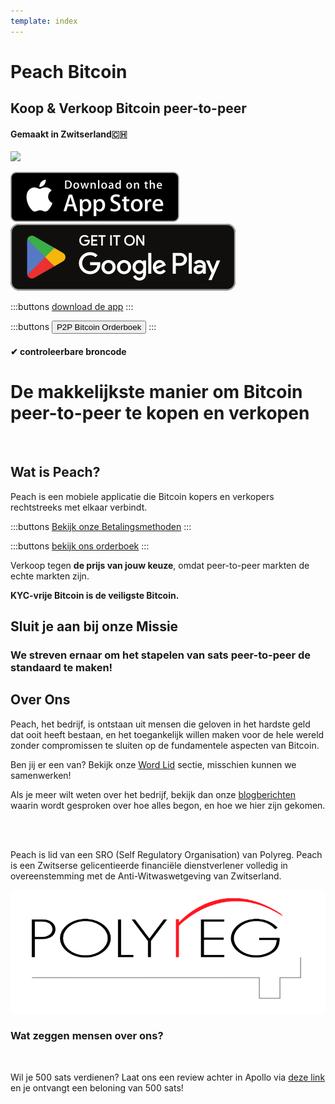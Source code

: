 ```yaml
---
template: index
---
```


<!--[teaser]-->

# Peach Bitcoin

## Koop & Verkoop Bitcoin <span>peer-to-peer</span>

#### Gemaakt in Zwitserland🇨🇭

<div class="inner-wrap">

![](/img/phones.png)

<div>
  <div class="md:flex items-end">
    <a href="https://testflight.apple.com/join/wfSPFEWG"><img class="h-180px md:h-90px" src="/img/home/download-on-the-app-store.svg" alt="Downloaden van de App Store"></a>
    <a class="md:ml-4" href="https://play.google.com/store/apps/details?id=com.peachbitcoin.peach.mainnet"><img class="h-180px md:h-90px" src="/img/home/get-it-on-google-play.svg" alt="Krijgen op Google Play"></a>
  </div>

:::buttons
[download de app](/nl/apk/)
:::

:::buttons
<button class="btn" id="customBtn" onclick="window.location.href='/nl/kycfree-orderbook'">P2P Bitcoin Orderboek</button>
:::

</div>

</div>

#### ✔ controleerbare broncode

<!--[top]-->

# De makkelijkste manier om Bitcoin peer-to-peer te kopen en verkopen

<br>

## Wat is Peach?

Peach is een mobiele applicatie die Bitcoin kopers en verkopers rechtstreeks met elkaar verbindt.

:::buttons
[Bekijk onze Betalingsmethoden](/how-it-works/#available-payment-methods)
:::

:::buttons
[bekijk ons ​​orderboek](/nl/kycfree-orderbook)
:::

Verkoop tegen **de prijs van jouw keuze**, omdat peer-to-peer markten de echte markten zijn.

**KYC-vrije Bitcoin is de veiligste Bitcoin.**

<!--[mission]-->

## Sluit je aan bij onze Missie

### We streven ernaar om het stapelen van sats peer-to-peer de standaard te maken!

<!--[about]-->

## Over Ons

Peach, het bedrijf, is ontstaan uit mensen die geloven in het hardste geld dat ooit heeft bestaan, en het toegankelijk willen maken voor de hele wereld zonder compromissen te sluiten op de fundamentele aspecten van Bitcoin.

Ben jij er een van? Bekijk onze [Word Lid](/join-us/) sectie, misschien kunnen we samenwerken!

Als je meer wilt weten over het bedrijf, bekijk dan onze [blogberichten](/blog/) waarin wordt gesproken over hoe alles begon, en hoe we hier zijn gekomen.

<br><br>

Peach is lid van een SRO (Self Regulatory Organisation) van Polyreg. Peach is een Zwitserse gelicentieerde financiële dienstverlener volledig in overeenstemming met de Anti-Witwaswetgeving van Zwitserland.

<div class="flex justify-center"><div class="w-1/2">

![](/img/home/polyreg.png)

</div></div>

### Wat zeggen mensen over ons?

<br>
<div id="ap-widget-container" class="ap-widget-container" prod_code="peach" show ="top" bg_color="#FFFFFF" review_bg_color = "#FFFFFF" text_color = "#000000"></div>

Wil je 500 sats verdienen? Laat ons een review achter in Apollo via [deze link](https://heyapollo.com/invite-review?prod=peach) en je ontvangt een beloning van 500 sats!
